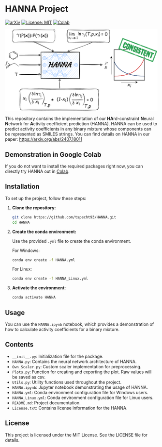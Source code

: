 
# HANNA Project
[![arXiv](https://img.shields.io/badge/arXiv-2407.18011-b31b1b)](https://arxiv.org/abs/2407.18011)
[![License: MIT](https://img.shields.io/badge/License-MIT-yellow.svg)](./LICENSE)
[![Colab](https://colab.research.google.com/assets/colab-badge.svg)](https://colab.research.google.com/gist/tspecht93/0175be57151b77acdfd8d81022532fe7/hanna.ipynb)

![](TOC.png)

This repository contains the implementation of our **HA**rd-constraint **N**eural **N**etwork for **A**ctivity coefficient prediction (HANNA). HANNA can be used to predict activity coefficients in any binary mixture whose components can be represented as SMILES strings. You can find details on HANNA in our paper: https://arxiv.org/abs/2407.18011

## Demonstration in Google Colab

If you do not want to install the required packages right now, you can directly try HANNA out in [Colab](https://colab.research.google.com/gist/tspecht93/0175be57151b77acdfd8d81022532fe7/hanna.ipynb).

## Installation

To set up the project, follow these steps:

1. **Clone the repository:**

   ```bash
   git clone https://github.com/tspecht93/HANNA.git
   cd HANNA
   ```
2. **Create the conda environment:**

   Use the provided `.yml` file to create the conda environment.

   For Windows:

   ```bash
   conda env create -f HANNA.yml
   ```

   For Linux:

      ```bash
   conda env create -f HANNA_Linux.yml
   ```

   

4. **Activate the environment:**

   ```bash
   conda activate HANNA
   ```

## Usage

You can use the `HANNA.ipynb` notebook, which provides a demonstration of how to calculate activity coefficients for a binary mixture.

## Contents

- `__init__.py`: Initialization file for the package.
- `HANNA.py`: Contains the neural network architecture of HANNA.
- `Own_Scaler.py`: Custom scaler implementation for preprocessing.
- `Plots.py`: Function for creating and exporting the plot. Raw values will be saved as csv.
- `Utils.py`: Utility functions used throughout the project.
- `HANNA.ipynb`: Jupyter notebook demonstrating the usage of HANNA.
- `HANNA.yml`: Conda environment configuration file for Windows users.
- `HANNA_Linux.yml`: Conda environment configuration file for Linux users.
- `README.md`: Project documentation.
- `License.txt`: Contains license information for the HANNA.

## License

This project is licensed under the MIT License. See the LICENSE file for details.
